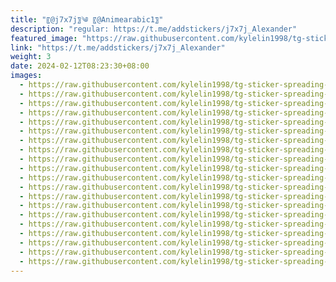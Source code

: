 ```yaml
---
title: "〖@j7x7j〗༄ 〖@Animearabic1〗"
description: "regular: https://t.me/addstickers/j7x7j_Alexander"
featured_image: "https://raw.githubusercontent.com/kylelin1998/tg-sticker-spreading-worldwide-images/main/img/4a2bb31d-6fa8-4671-b7a2-cbbf37ee3fee.jpg"
link: "https://t.me/addstickers/j7x7j_Alexander"
weight: 3
date: 2024-02-12T08:23:30+08:00
images:
  - https://raw.githubusercontent.com/kylelin1998/tg-sticker-spreading-worldwide-images/main/img/4a2bb31d-6fa8-4671-b7a2-cbbf37ee3fee.jpg
  - https://raw.githubusercontent.com/kylelin1998/tg-sticker-spreading-worldwide-images/main/img/1c08c3e7-11d5-41bb-9a33-5ca35745f8d9.jpg
  - https://raw.githubusercontent.com/kylelin1998/tg-sticker-spreading-worldwide-images/main/img/f984d955-bcb8-4b8d-a3de-9ccb9106cd28.jpg
  - https://raw.githubusercontent.com/kylelin1998/tg-sticker-spreading-worldwide-images/main/img/72cbbc98-e232-41ac-986f-960939014fad.jpg
  - https://raw.githubusercontent.com/kylelin1998/tg-sticker-spreading-worldwide-images/main/img/9beb883c-c64e-46fe-bcaf-42a5daea47d8.jpg
  - https://raw.githubusercontent.com/kylelin1998/tg-sticker-spreading-worldwide-images/main/img/d97ea4b3-ac71-4776-955a-66169901018d.jpg
  - https://raw.githubusercontent.com/kylelin1998/tg-sticker-spreading-worldwide-images/main/img/be377d55-afac-4d25-a55b-c3205e4c9283.jpg
  - https://raw.githubusercontent.com/kylelin1998/tg-sticker-spreading-worldwide-images/main/img/2e0ccbba-7667-4811-8c28-e08a43b4d0ff.jpg
  - https://raw.githubusercontent.com/kylelin1998/tg-sticker-spreading-worldwide-images/main/img/0444b880-b15d-42e7-a63b-0bf6153cb883.jpg
  - https://raw.githubusercontent.com/kylelin1998/tg-sticker-spreading-worldwide-images/main/img/1446447a-72ce-4214-83b8-6b880bf56ced.jpg
  - https://raw.githubusercontent.com/kylelin1998/tg-sticker-spreading-worldwide-images/main/img/05ba3a4d-afe9-46e5-8bc2-67f73baa3ff9.jpg
  - https://raw.githubusercontent.com/kylelin1998/tg-sticker-spreading-worldwide-images/main/img/e3df5a95-5dc8-45fa-9ac7-ac3cf6352bed.jpg
  - https://raw.githubusercontent.com/kylelin1998/tg-sticker-spreading-worldwide-images/main/img/a8f8e0aa-863c-4316-b893-1248a7d75eeb.jpg
  - https://raw.githubusercontent.com/kylelin1998/tg-sticker-spreading-worldwide-images/main/img/7bdfc3bc-3db3-421e-9b25-934433007050.jpg
  - https://raw.githubusercontent.com/kylelin1998/tg-sticker-spreading-worldwide-images/main/img/77cfc7a9-8c60-4ae0-a888-0f5b2932d2bb.jpg
  - https://raw.githubusercontent.com/kylelin1998/tg-sticker-spreading-worldwide-images/main/img/7f610dd9-5461-468e-bbb7-a3d5040d4739.jpg
  - https://raw.githubusercontent.com/kylelin1998/tg-sticker-spreading-worldwide-images/main/img/a546f34b-cd70-43d8-bc4e-0cf419086c07.jpg
  - https://raw.githubusercontent.com/kylelin1998/tg-sticker-spreading-worldwide-images/main/img/34999996-919d-48b1-8a1f-aa26d910d6e5.jpg
  - https://raw.githubusercontent.com/kylelin1998/tg-sticker-spreading-worldwide-images/main/img/7f7ed51a-359d-4223-815b-f04aa3b030bd.jpg
  - https://raw.githubusercontent.com/kylelin1998/tg-sticker-spreading-worldwide-images/main/img/d71d66fd-39df-4449-951f-26c52e7ab012.jpg
---
```

